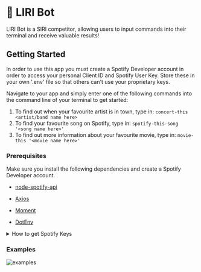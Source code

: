 # :robot: LIRI Bot

LIRI Bot is a SIRI competitor, allowing users to input commands into their terminal and receive valuable results!

## Getting Started

In order to use this app you must create a Spotify Developer account in order to access your personal Client ID and Spotify User Key. Store these in your own '.env' file so that others can't use your proprietary keys. 

Navigate to your app and simply enter one of the following commands into the command line of your terminal to get started:
1. To find out when your favourite artist is in town, type in: `concert-this <artist/band name here>`
2. To find your favourite song on Spotify, type in: `spotify-this-song '<song name here>'`
3. To find out more information about your favourite movie, type in: `movie-this '<movie name here>'`

### Prerequisites

Make sure you install the following dependencies and create a Spotify Developer account.

* [node-spotify-api](https://www.npmjs.com/package/node-spotify-api)

* [Axios](https://www.npmjs.com/package/axios)

* [Moment](https://www.npmjs.com/package/moment)

* [DotEnv](https://www.npmjs.com/package/dotenv)

<details> 
    <summary>How to get Spotify Keys</summary>

   <p>The Spotify API requires you sign up as a developer to generate the necessary credentials. You can follow these steps in order to generate a **client id** and **client secret**:

   1. Step One: Visit <https://developer.spotify.com/my-applications/#!/>

   2. Step Two: Either login to your existing Spotify account or create a new one (a free account is fine) and log in.

   3. Step Three: Once logged in, navigate to <https://developer.spotify.com/my-applications/#!/applications/create> to register a new application to be used with the Spotify API. You can fill in whatever you'd like for these fields. When finished, click the "complete" button.

   4. Step Four: On the next screen, scroll down to where you see your client id and client secret. Copy these values down somewhere, you'll need them to use the Spotify API and the [node-spotify-api package](https://www.npmjs.com/package/node-spotify-api).</p>
</details>

### Examples

![examples](https://user-images.githubusercontent.com/45830707/58387265-d7a6ec00-7fc0-11e9-9be7-af49d03c77a2.PNG)
